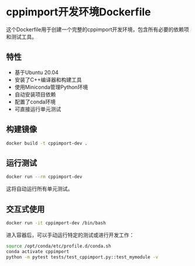 # cppimport开发环境Dockerfile

这个Dockerfile用于创建一个完整的cppimport开发环境，包含所有必要的依赖项和测试工具。

## 特性

- 基于Ubuntu 20.04
- 安装了C++编译器和构建工具
- 使用Miniconda管理Python环境
- 自动安装项目依赖
- 配置了conda环境
- 可直接运行单元测试

## 构建镜像

```bash
docker build -t cppimport-dev .
```

## 运行测试

```bash
docker run --rm cppimport-dev
```

这将自动运行所有单元测试。

## 交互式使用

```bash
docker run -it cppimport-dev /bin/bash
```

进入容器后，可以手动运行特定的测试或进行开发工作：

```bash
source /opt/conda/etc/profile.d/conda.sh
conda activate cppimport
python -m pytest tests/test_cppimport.py::test_mymodule -v
```